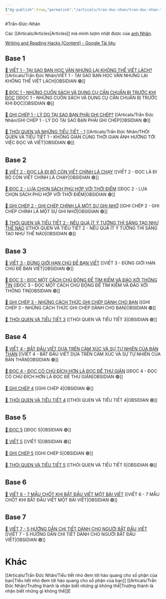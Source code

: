 ```yaml
---
{"dg-publish":true,"permalink":"/articals/tran-duc-nhan/tran-duc-nhan-tong-hop/","dgPassFrontmatter":true}
---
```


#Trần-Đức-Nhân

Các [[Articals/Articles\|Articles]] mà mình lượm nhặt được của [anh Nhân](https://www.facebook.com/ducnhan89).

[Writing and Reading Hacks [Content] - Google Tài liệu](https://docs.google.com/document/d/1HcFjvvAkGKKhJL1hW6qI-TIgM4ydZoLRJHeHYgv83o0/edit?mode=html&fbclid=IwAR2jODkg-0CPoijBuXIiPBCrXOIl3huhDDrnfr-23cK37512hMO9ZFZrgjM#heading=h.y1wxgd9uksm0)

## Base 1

[👑 VIẾT 1 - TẠI SAO BẠN HỌC VĂN NHƯNG LẠI KHÔNG THỂ VIẾT LÁCH?](https://www.facebook.com/groups/263482322604568/posts/266235018995965/)
[[Articals/Trần Đức Nhân/VIẾT 1 - TẠI SAO BẠN HỌC VĂN NHƯNG LẠI KHÔNG THỂ VIẾT LÁCH\|OBSIDIAN 🟣]]

[👑 ĐỌC 1 - NHỮNG CUỐN SÁCH VÀ DỤNG CỤ CẦN CHUẨN BỊ TRƯỚC KHI ĐỌC](https://www.facebook.com/groups/263482322604568/?multi_permalinks=264117355874398)
[[ĐỌC 1 - NHỮNG CUỐN SÁCH VÀ DỤNG CỤ CẦN CHUẨN BỊ TRƯỚC KHI ĐỌC\|OBSIDIAN 🟣]]

[👑 GHI CHÉP 1 - LÝ DO TẠI SAO BẠN PHẢI GHI CHÉP?](https://www.facebook.com/groups/263482322604568/posts/265358605750273/)
[[Articals/Trần Đức Nhân/GHI CHÉP 1 - LÝ DO TẠI SAO BẠN PHẢI GHI CHÉP\|OBSIDIAN 🟣]]

[👑 THÓI QUEN VÀ NHỮNG TIỂU TIẾT - 1](https://www.facebook.com/groups/263482322604568/posts/267005062252294/)
[[Articals/Trần Đức Nhân/THÓI QUEN VÀ TIỂU TIẾT 1 - KHÔNG GIAN CÙNG THỜI GIAN ẢNH HƯỞNG TỚI VIỆC ĐỌC VÀ VIẾT\|OBSIDIAN 🟣]]

## Base 2

[👑 VIẾT 2 - ĐỌC LÀ ĐI BỘ CÒN VIẾT CHÍNH LÀ CHẠY](https://www.facebook.com/groups/263482322604568/posts/269262622026538/)
[[VIẾT 2 - ĐỌC LÀ ĐI BỘ CÒN VIẾT CHÍNH LÀ CHẠY\|OBSIDIAN 🟣]]

[👑 ĐỌC 2 - LỰA CHỌN SÁCH PHÙ HỢP VỚI THỜI ĐIỂM](https://www.facebook.com/groups/263482322604568/posts/267882458831221/)
[[ĐỌC 2 - LỰA CHỌN SÁCH PHÙ HỢP VỚI THỜI ĐIỂM\|OBSIDIAN 🟣]]

[👑 GHI CHÉP 2 - GHI CHÉP CHÍNH LÀ MỘT SỰ GHI NHỚ]()
[[GHI CHÉP 2 - GHI CHÉP CHÍNH LÀ MỘT SỰ GHI NHỚ\|OBSIDIAN 🟣]]

[👑 THÓI QUEN VÀ TIỂU TIẾT 2 - NÊU QUÁ ÍT Ý TƯỞNG THÌ SÁNG TẠO NHƯ THẾ NÀO](https://www.facebook.com/groups/263482322604568/posts/269893778630089/)
[[THÓI QUEN VÀ TIỂU TIẾT 2 - NÊU QUÁ ÍT Ý TƯỞNG THÌ SÁNG TẠO NHƯ THẾ NÀO\|OBSIDIAN 🟣]]

## Base 3

[👑 VIẾT 3 - ĐỪNG GIỚI HẠN CHỦ ĐỀ BẠN VIẾT](https://www.facebook.com/groups/263482322604568/posts/271389041813896/)
[[VIẾT 3 - ĐỪNG GIỚI HẠN CHỦ ĐỀ BẠN VIẾT\|OBSIDIAN 🟣]]

[👑 ĐỌC 3 - ĐỌC MỘT CÁCH CHỦ ĐỘNG ĐỂ TÌM KIẾM VÀ ĐÀO XỚI THÔNG TIN](https://www.facebook.com/groups/263482322604568/posts/270457075240426/)
[[ĐỌC 3 - ĐỌC MỘT CÁCH CHỦ ĐỘNG ĐỂ TÌM KIẾM VÀ ĐÀO XỚI THÔNG TIN\|OBSIDIAN 🟣]]

[👑 GHI CHÉP 3 - NHỮNG CÁCH THỨC GHI CHÉP DÀNH CHO BẠN](https://www.facebook.com/groups/263482322604568/posts/272134638406003)
[[GHI CHÉP 3 - NHỮNG CÁCH THỨC GHI CHÉP DÀNH CHO BẠN\|OBSIDIAN 🟣]]

[👑 THÓI QUEN VÀ TIỂU TIẾT 3](https://www.facebook.com/groups/263482322604568/posts/272819595004174/)
[[THÓI QUEN VÀ TIỂU TIẾT 3\|OBSIDIAN 🟣]]

## Base 4

[👑 VIẾT 4  - BẮT ĐẦU VIẾT DỰA TRÊN CẢM XÚC VÀ SỰ TỰ NHIÊN CỦA BẢN THÂN](https://www.facebook.com/groups/263482322604568/posts/277064084579725/)
[[VIẾT 4  - BẮT ĐẦU VIẾT DỰA TRÊN CẢM XÚC VÀ SỰ TỰ NHIÊN CỦA BẢN THÂN\|OBSIDIAN 🟣]]

[👑 ĐỌC 4 - ĐỌC CÓ CHỦ ĐÍCH HƠN LÀ ĐỌC ĐỂ THƯ GIÃN](https://www.facebook.com/groups/263482322604568/posts/275008368118630/)
[[ĐỌC 4 - ĐỌC CÓ CHỦ ĐÍCH HƠN LÀ ĐỌC ĐỂ THƯ GIÃN\|OBSIDIAN 🟣]]

[👑 GHI CHÉP 4](https://www.facebook.com/groups/263482322604568/posts/279527054333428/)
[[GHI CHÉP 4\|OBSIDIAN 🟣]]

[👑 THÓI QUEN VÀ TIỂU TIẾT 4](https://www.facebook.com/groups/263482322604568/posts/280222467597220/)
[[THÓI QUEN VÀ TIỂU TIẾT 4\|OBSIDIAN 🟣]]

## Base 5

[👑 ĐỌC 5](https://www.facebook.com/groups/263482322604568/posts/282052180747582/)
[[ĐỌC 5\|OBSIDIAN 🟣]]

[👑 VIẾT 5](https://www.facebook.com/groups/263482322604568/posts/284347293851404/)
[[VIẾT 5\|OBSIDIAN 🟣]]

[👑 GHI CHÉP 5](https://www.facebook.com/groups/263482322604568/posts/287891963496937/)
[[GHI CHÉP 5\|OBSIDIAN 🟣]]

[👑 THÓI QUEN VÀ TIỂU TIẾT 5](https://www.facebook.com/groups/263482322604568/posts/290649989887801/)
[[THÓI QUEN VÀ TIỂU TIẾT 5\|OBSIDIAN 🟣]]

## Base 6

[👑 VIẾT 6 - 7 MẪU CHỐT KHI BẮT ĐẦU VIẾT MỘT BÀI VIẾT](https://www.facebook.com/groups/263482322604568/posts/360947692858030/)
[[VIẾT 6 - 7 MẪU CHỐT KHI BẮT ĐẦU VIẾT MỘT BÀI VIẾT\|OBSIDIAN 🟣]]

## Base 7

[👑 VIẾT 7 - 5 HƯỚNG DẪN CHI TIẾT DÀNH CHO NGƯỜI BẮT ĐẦU VIẾT](https://www.facebook.com/groups/263482322604568/posts/599469865672477/)
[[VIẾT 7 - 5 HƯỚNG DẪN CHI TIẾT DÀNH CHO NGƯỜI BẮT ĐẦU VIẾT\|OBSIDIAN 🟣]]


# Khác
[[Articals/Trần Đức Nhân/Tiểu tiết nhỏ đem tới hào quang cho số phận của bạn\|Tiểu tiết nhỏ đem tới hào quang cho số phận của bạn]]
[[Articals/Trần Đức Nhân/Trưởng thành là nhận biết những gì không thể\|Trưởng thành là nhận biết những gì không thể]]E
